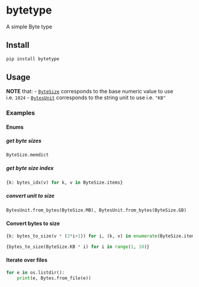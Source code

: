 # bytetype

<!-- WARNING: THIS FILE WAS AUTOGENERATED! DO NOT EDIT! -->

A simple Byte type

## Install

``` sh
pip install bytetype
```

## Usage

**NOTE** that: -
[`ByteSize`](https://dsm-72.github.io/bytetype/enums.html#bytesize)
corresponds to the base numeric value to use i.e. `1024` -
[`BytesUnit`](https://dsm-72.github.io/bytetype/enums.html#bytesunit)
corresponds to the string unit to use i.e. `"KB"`

### Examples

#### Enums

##### get byte sizes

``` python
ByteSize.memdict
```

##### get byte size index

``` python
{k: bytes_idx(v) for k, v in ByteSize.items}
```

##### convert unit to size

``` python
BytesUnit.from_bytes(ByteSize.MB), BytesUnit.from_bytes(ByteSize.GB)
```

#### Convert bytes to size

``` python
{k: bytes_to_size(v * (2*i+1)) for i, (k, v) in enumerate(ByteSize.items)}
```

``` python
{bytes_to_size(ByteSize.KB * i) for i in range(1, 10)}
```

#### Iterate over files

``` python
for e in os.listdir():
    print(e, Bytes.from_file(e))
```
